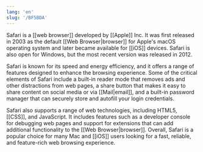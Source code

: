 ```yaml
---
lang: 'en'
slug: '/BF5BDA'
---
```


Safari is a [[web browser]] developed by [[Apple]] Inc. It was first released in 2003 as the default [[Web Browser|browser]] for Apple's macOS operating system and later became available for [[iOS]] devices. Safari is also open for Windows, but the most recent version was released in 2012.

Safari is known for its speed and energy efficiency, and it offers a range of features designed to enhance the browsing experience. Some of the critical elements of Safari include a built-in reader mode that removes ads and other distractions from web pages, a share button that makes it easy to share content on social media or via [[Mail|email]], and a built-in password manager that can securely store and autofill your login credentials.

Safari also supports a range of web technologies, including HTML5, [[CSS]], and JavaScript. It includes features such as a developer console for debugging web pages and support for extensions that can add additional functionality to the [[Web Browser|browser]]. Overall, Safari is a popular choice for many Mac and [[iOS]] users looking for a fast, reliable, and feature-rich web browsing experience.
